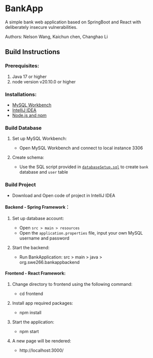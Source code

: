 # BankApp

A simple bank web application based on SpringBoot and React with deliberately insecure vulnerabilities.

Authors: Nelson Wang, Kaichun chen, Changhao Li

## Build Instructions
### Prerequisites:
1. Java 17 or higher
2. node version v20.10.0 or higher

### Installations:
- [MySQL Workbench](https://dev.mysql.com/downloads/workbench/)
- [IntelliJ IDEA](https://www.jetbrains.com/idea/download/#section=mac)
- [Node.js and npm](https://nodejs.org/en/download)

### Build Database
1. Set up MySQL Workbench:
   - Open MySQL Workbench and connect to local instance 3306

2. Create schema:
   - Use the SQL script provided in [`databaseSetup.sql`](https://github.com/june-rains/BankApp/blob/main/BankAppBackend/databaseSetup.sql) to create `bank` database and `user` table

### Build Project
   - Download and Open code of project in IntelliJ IDEA

#### Backend - Spring Framework：
1. Set up database account:
   -  Open `src > main > resources`
    - Open the `application.properties` file, input your own MySQL username and password

2. Start the backend:
    - Run BankApplication:  src > main > java > org.swe266.bankappbackend

#### Frontend - React Framework:
1. Change directory to frontend using the following command:
    - cd frontend

2. Install app required packages:
    - npm install

3. Start the application:
    - npm start

4. A new page will be rendered:
    - http://localhost:3000/
